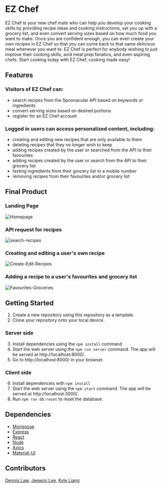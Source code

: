 # EZ Chef

EZ Chef is your new chef mate who can help you develop your cooking skills by providing recipe ideas and cooking instructions, set you up with a grocery list, and even convert serving sizes based on how much food you want to make. Once you are confident enough, you can even create your own recipes in EZ Chef so that you can come back to that same delicious meal whenever you want to. EZ Chef is perfect for anybody wishing to just improve their cooking skills, avid meal prep fanatics, and even aspiring chefs. Start cooking today with EZ Chef, cooking made easy!

## Features

### Visitors of EZ Chef can:
- search recipes from the Spoonacular API based on keywords or ingredients
- convert serving sizes based on desired portions 
- register for an EZ Chef account

### Logged in users can access personalized content, including:
- creating and editing new recipes that are only available to them
- deleting recipes that they no longer wish to keep
- adding recipes created by the user or searched from the API to their favourites
- adding recipes created by the user or search from the API to their grocery list 
- texting ingredients from their grocery list to a mobile number 
- removing recipes from their favourites and/or grocery list

## Final Product

### Landing Page

![Homepage](https://github.com/denn15law/ez-chef/blob/main/frontend/src/docs/homepage.gif)

### API request for recipes

![search-recipes](https://github.com/denn15law/ez-chef/blob/main/frontend/src/docs/search-recipes.gif)

### Creating and editing a user's own recipe

![Create-Edit-Recipes](https://github.com/denn15law/ez-chef/blob/main/frontend/src/docs/Create-Edit-Recipes.gif)

### Adding a recipe to a user's favourites and grocery list

![Favourites-Groceries](https://github.com/denn15law/ez-chef/blob/main/frontend/src/docs/Favourites-Groceries.gif)

## Getting Started

1. Create a new repository using this repository as a template.
2. Clone your repository onto your local device.

### Server side

3. Install dependencies using the `npm install` command
4. Start the web server using the `npm run server` command. The app will be served at http://localhost:8000/.
5. Go to http://localhost:8000/ in your browser.

### Client side

6. Install dependencies with `npm install`
7. Start the web server using the `npm start` command. The app will be served at http://localhost:3000/.
8. Run `npm run db:reset` to reset the database.

## Dependencies

- [Mongoose](https://github.com/Automattic/mongoose)
- [Express](https://github.com/expressjs/express)
- [React](https://github.com/facebook/react)
- [Node](https://github.com/nodejs/node)
- [Axios](https://github.com/axios/axios)
- [Material-UI](https://github.com/mui-org/material-ui)

## Contributors

[Dennis Law](https://github.com/denn15law), [Jeewon Lee](https://github.com/jjwlee94), [Kyle Liang](https://github.com/kliang1194)
